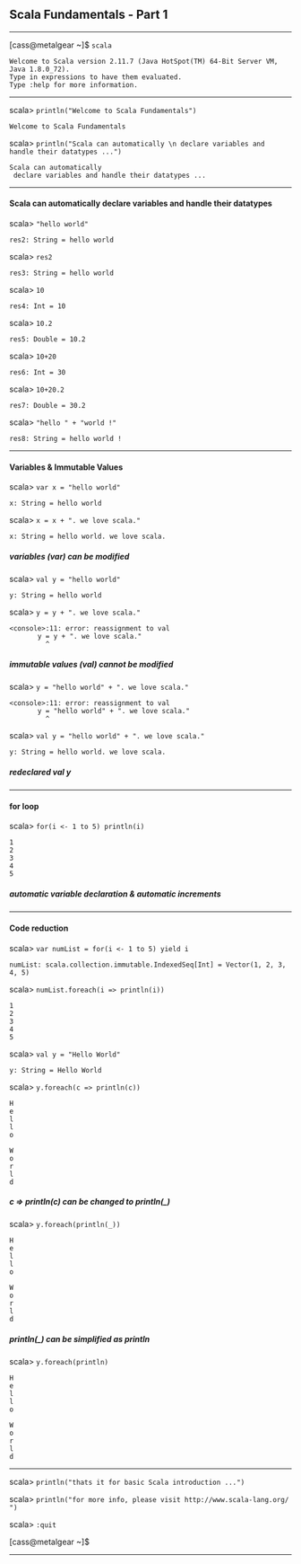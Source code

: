 ## Scala Fundamentals - Part 1

---

[cass@metalgear ~]$ `scala`

```
Welcome to Scala version 2.11.7 (Java HotSpot(TM) 64-Bit Server VM, Java 1.8.0_72).
Type in expressions to have them evaluated.
Type :help for more information.
```

---

scala> `println("Welcome to Scala Fundamentals")`

`Welcome to Scala Fundamentals`

scala> `println("Scala can automatically \n declare variables and handle their datatypes ...")`

```
Scala can automatically
 declare variables and handle their datatypes ...
```

---

#### Scala can automatically declare variables and handle their datatypes

scala> `"hello world"`

`res2: String = hello world`

scala> `res2`

`res3: String = hello world`

scala> `10`

`res4: Int = 10`

scala> `10.2`

`res5: Double = 10.2`

scala> `10+20`

`res6: Int = 30`

scala> `10+20.2`

`res7: Double = 30.2`

scala> `"hello " + "world !"`

`res8: String = hello world !`

---

#### Variables & Immutable Values

scala> `var x = "hello world"`

`x: String = hello world`

scala> `x = x + ". we love scala."`

`x: String = hello world. we love scala.`

##### variables (var) can be modified

scala> `val y = "hello world"`

`y: String = hello world`

scala> `y = y + ". we love scala."`

```
<console>:11: error: reassignment to val
       y = y + ". we love scala."
         ^
```

##### immutable values (val) cannot be modified

scala> `y = "hello world" + ". we love scala."`

```
<console>:11: error: reassignment to val
       y = "hello world" + ". we love scala."
         ^
```

scala> `val y = "hello world" + ". we love scala."`

`y: String = hello world. we love scala.`

##### redeclared val y

---

#### for loop

scala> `for(i <- 1 to 5) println(i)`

```
1
2
3
4
5
```

##### automatic variable declaration & automatic increments

---

#### Code reduction

scala> `var numList = for(i <- 1 to 5) yield i`

`numList: scala.collection.immutable.IndexedSeq[Int] = Vector(1, 2, 3, 4, 5)`

scala> `numList.foreach(i => println(i))`

```
1
2
3
4
5
```

scala> `val y = "Hello World"`

`y: String = Hello World`

scala> `y.foreach(c => println(c))`

```
H
e
l
l
o

W
o
r
l
d
```

##### c => println(c) can be changed to println(_)

scala> `y.foreach(println(_))`

```
H
e
l
l
o

W
o
r
l
d
```

##### println(_) can be simplified as println

scala> `y.foreach(println)`

```
H
e
l
l
o

W
o
r
l
d
```

---

scala> `println("thats it for basic Scala introduction ...")`

scala> `println("for more info, please visit http://www.scala-lang.org/ ")`

scala> `:quit`

[cass@metalgear ~]$

---
